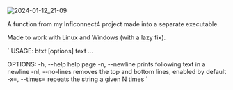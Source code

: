 ![2024-01-12_21-09](https://github.com/wettestsock/big_text/assets/119987092/9a1bfe24-5b6e-4004-a4f7-24839f6b7ac9)

A function from my Inficonnect4 project made into a separate executable.

Made to work with Linux and Windows (with a lazy fix).


`
USAGE: 
    btxt [options] text ...

OPTIONS:
    -h, --help          help page
    -n, --newline       prints following text in a newline
    -nl, --no-lines     removes the top and bottom lines, enabled by default
    -x=, --times=<value> repeats the string a given N times
`